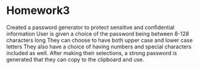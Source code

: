 # Homework3
Created a password generator to protect sensitive and confidential information
User is given a choice of the password being between 8-128 characters long
They can choose to have both upper case and lower case letters
They also have a choice of having numbers and special characters included as well.
After making their selections, a strong password is generated that they can copy to the clipboard and use.
